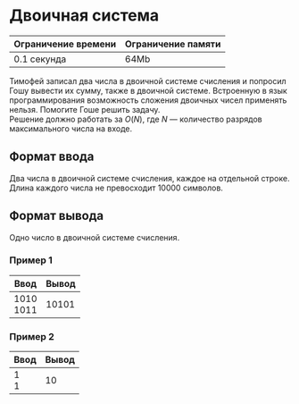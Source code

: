 # Двоичная система

| Ограничение времени | Ограничение памяти |
|---------------------|--------------------|
| 0.1 секунда         | 64Mb               |

Тимофей записал два числа в двоичной системе счисления и попросил Гошу вывести их сумму, также в двоичной системе. Встроенную в язык программирования возможность сложения двоичных чисел применять нельзя. Помогите Гоше решить задачу.<br>
Решение должно работать за $O(N)$, где $N$ — количество разрядов максимального числа на входе.

## Формат ввода

Два числа в двоичной системе счисления, каждое на отдельной строке. Длина каждого числа не превосходит $10000$ символов.

## Формат вывода

Одно число в двоичной системе счисления.

### Пример 1

| Ввод         | Вывод  |
|--------------|--------|
| 1010<br>1011 | 10101  |

### Пример 2

| Ввод   | Вывод |
|--------|-------|
| 1<br>1 | 10    |
